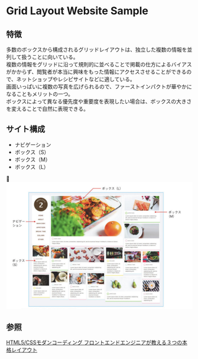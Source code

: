 # Grid Layout Website Sample

## 特徴

多数のボックスから構成されるグリッドレイアウトは、独立した複数の情報を並列して扱うことに向いている。  
複数の情報をグリッドに沿って規則的に並べることで掲載の仕方によるバイアスがかからず、閲覧者が本当に興味をもった情報にアクセスさせることができるので、ネットショップやレシピサイトなどに適している。  
画面いっぱいに複数の写真を広げられるので、ファーストインパクトが華やかになることもメリットの一つ。  
ボックスによって異なる優先度や重要度を表現したい場合は、ボックスの大きさを変えることで自然に表現できる。

## サイト構成

- ナビゲーション
- ボックス（S）
- ボックス（M）
- ボックス（L）

![Grid Layout Sample Image](./grid-layout-sample-image.png)

## 参照

[HTML5/CSSモダンコーディング フロントエンドエンジニアが教える３つの本格レイアウト](https://www.amazon.co.jp/gp/product/B0176GNY26/ref=ppx_yo_dt_b_d_asin_title_o03?ie=UTF8&psc=1)
